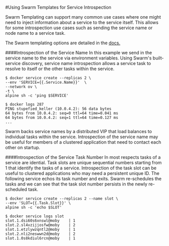 #Using Swarm Templates for Service Introspection

Swarm Templating can support many common use cases where one might need to inject information about a service to the service itself. This allows for some introspection use cases such as sending the service name or node name to a service task.


The Swarm templating options are detailed in the [docs.](https://docs.docker.com/engine/reference/commandline/service_create/)


####Introspection of the Service Name
In this example we send in the service name to the service via environment variables. Using Swarm's built-service discovery, service name introspection allows a service task to resolve to itself or the other tasks within the service.

```
$ docker service create --replicas 2 \
--env 'SERVICE={{.Service.Name}}'  \
--network ov \
-t \
alpine sh -c 'ping $SERVICE'

$ docker logs 287
PING stupefied_keller (10.0.4.2): 56 data bytes
64 bytes from 10.0.4.2: seq=0 ttl=64 time=0.041 ms
64 bytes from 10.0.4.2: seq=1 ttl=64 time=0.127 ms
...
```

Swarm backs service names by a distributed VIP that load balances to individual tasks within the service. Introspection of the service name may be useful for members of a clustered application that need to contact each other on startup.

####Introspection of the Service Task Number
In most respects tasks of a service are idential. Task slots are unique sequential numbers starting from 1 that identify the tasks of a service. Introspection of the task slot can be useful to clustered applications who may need a persistent unique ID. The following service echos its task number and exits. Swarm re-schedules the tasks and we can see that the task slot number persists in the newly re-scheduled task.


```
$ docker service create --replicas 2 --name slot \
--env 'SLOT={{.Task.Slot}}' \
alpine sh -c 'echo $SLOT'

$ docker service logs slot
slot.1.dsi60s6xnswl@moby    | 1
slot.2.sl4vzijjosfw@moby    | 2
slot.1.etzlywzqntl2@moby    | 1
slot.2.nli2neswwn2d@moby    | 2
slot.1.0s8kdiul6rcn@moby    | 1
```


